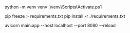 python -m venv venv
.\venv\Scripts\Activate.ps1

pip freeze > requirements.txt
pip install -r ./requirements.txt

uvicorn main:app --host localhost --port 8080 --reload
